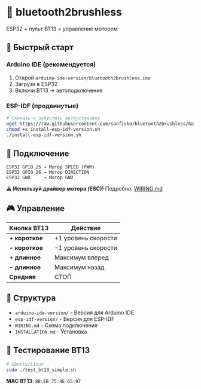 # 🚗 bluetooth2brushless

ESP32 + пульт BT13 = управление мотором

## 🚀 Быстрый старт

### Arduino IDE (рекомендуется)
1. Открой `arduino-ide-version/bluetooth2brushless.ino`
2. Загрузи в ESP32
3. Включи BT13 → автоподключение

### ESP-IDF (продвинутые)
```bash
# Скачать и запустить автоустановку
wget https://raw.githubusercontent.com/sanfisko/bluetooth2brushless/main/install-esp-idf-version.sh
chmod +x install-esp-idf-version.sh
./install-esp-idf-version.sh
```

## 🔌 Подключение

```
ESP32 GPIO 25 → Мотор SPEED (PWM)
ESP32 GPIO 26 → Мотор DIRECTION
ESP32 GND     → Мотор GND
```

**⚠️ Используй драйвер мотора (ESC)!** Подробно: [WIRING.md](WIRING.md)

## 🎮 Управление

| Кнопка BT13 | Действие |
|-------------|----------|
| **+ короткое** | +1 уровень скорости |
| **- короткое** | -1 уровень скорости |
| **+ длинное** | Максимум вперед |
| **- длинное** | Максимум назад |
| **Средняя** | СТОП |

## 📁 Структура

- `arduino-ide-version/` - Версия для Arduino IDE
- `esp-idf-version/` - Версия для ESP-IDF
- `WIRING.md` - Схема подключения
- `INSTALLATION.md` - Установка

## 🧪 Тестирование BT13

```bash
# Ubuntu/Linux
sudo ./test_bt13_simple.sh
```

**MAC BT13**: `8B:EB:75:4E:65:97`
